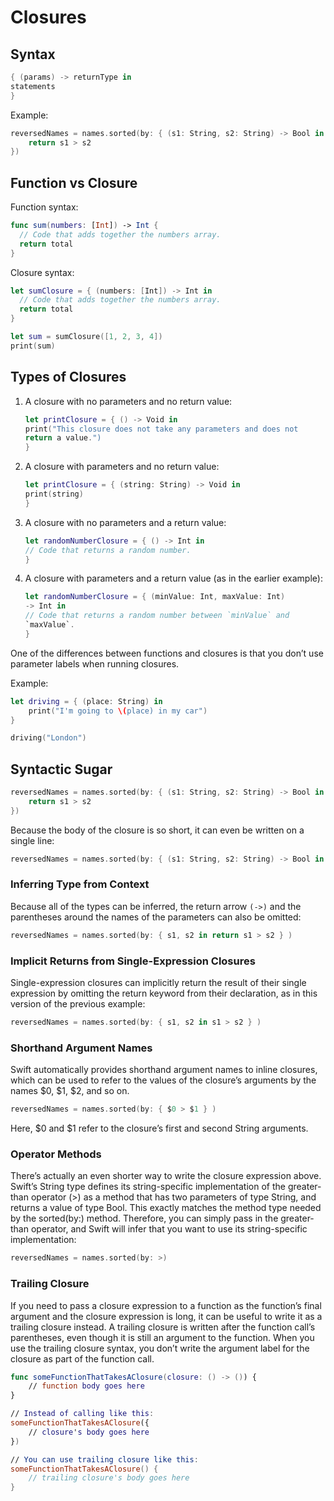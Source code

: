 # Closures

## Syntax

```Swift
{ (params) -> returnType in
statements
}
```

Example:

```swift
reversedNames = names.sorted(by: { (s1: String, s2: String) -> Bool in
    return s1 > s2
})
```

## Function vs Closure

Function syntax:

```Swift
func sum(numbers: [Int]) -> Int {
  // Code that adds together the numbers array.
  return total
}
```

Closure syntax:

```Swift
let sumClosure = { (numbers: [Int]) -> Int in
  // Code that adds together the numbers array.
  return total
}

let sum = sumClosure([1, 2, 3, 4])
print(sum)
```

## Types of Closures

1. A closure with no parameters and no return value:

    ```Swift
    let printClosure = { () -> Void in
    print("This closure does not take any parameters and does not
    return a value.")
    }
    ```

2. A closure with parameters and no return value:

    ```Swift
    let printClosure = { (string: String) -> Void in
    print(string)
    }
    ```

3. A closure with no parameters and a return value:

    ```Swift
    let randomNumberClosure = { () -> Int in
    // Code that returns a random number.
    }
    ```

4. A closure with parameters and a return value (as in the earlier example):

    ```Swift
    let randomNumberClosure = { (minValue: Int, maxValue: Int) 
    -> Int in
    // Code that returns a random number between `minValue` and
    `maxValue`.
    }
    ```

One of the differences between functions and closures is that you don’t use parameter labels when running closures. 

Example:

```swift
let driving = { (place: String) in
    print("I'm going to \(place) in my car")
}

driving("London")
```

## Syntactic Sugar

```swift
reversedNames = names.sorted(by: { (s1: String, s2: String) -> Bool in
    return s1 > s2
})
```

Because the body of the closure is so short, it can even be written on a single line:

```swift
reversedNames = names.sorted(by: { (s1: String, s2: String) -> Bool in return s1 > s2 } )
```

### Inferring Type from Context

Because all of the types can be inferred, the return arrow `(->)` and the parentheses around the names of the parameters can also be omitted:

```swift
reversedNames = names.sorted(by: { s1, s2 in return s1 > s2 } )
```

### Implicit Returns from Single-Expression Closures

Single-expression closures can implicitly return the result of their single expression by omitting the return keyword from their declaration, as in this version of the previous example:

```swift
reversedNames = names.sorted(by: { s1, s2 in s1 > s2 } )
```

### Shorthand Argument Names

Swift automatically provides shorthand argument names to inline closures, which can be used to refer to the values of the closure’s arguments by the names $0, $1, $2, and so on.

```swift
reversedNames = names.sorted(by: { $0 > $1 } )
```

Here, $0 and $1 refer to the closure’s first and second String arguments.

### Operator Methods

There’s actually an even shorter way to write the closure expression above. Swift’s String type defines its string-specific implementation of the greater-than operator (>) as a method that has two parameters of type String, and returns a value of type Bool. This exactly matches the method type needed by the sorted(by:) method. Therefore, you can simply pass in the greater-than operator, and Swift will infer that you want to use its string-specific implementation:

```swift
reversedNames = names.sorted(by: >)
```

### Trailing Closure

If you need to pass a closure expression to a function as the function’s final argument and the closure expression is long, it can be useful to write it as a trailing closure instead. A trailing closure is written after the function call’s parentheses, even though it is still an argument to the function. When you use the trailing closure syntax, you don’t write the argument label for the closure as part of the function call.

```swift
func someFunctionThatTakesAClosure(closure: () -> ()) {
    // function body goes here
}

// Instead of calling like this:
someFunctionThatTakesAClosure({
    // closure's body goes here
})

// You can use trailing closure like this:
someFunctionThatTakesAClosure() {
    // trailing closure's body goes here
}
```